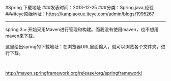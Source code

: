 #Spring 下载地址
###发表时间：2013-12-25
###分类：Spring,java,经验
###iteye原始地址：<a href="https://kanpiaoxue.iteye.com/admin/blogs/1995267" target="_blank">https://kanpiaoxue.iteye.com/admin/blogs/1995267</a>

---

<div class="iteye-blog-content-contain" style="font-size: 14px;"> 
 <p>spring 3.× 开始采用Maven进行管理和构建。而我没有使用maven，也不想用maven来下载。</p> 
 <p>这里给出spring的下载地址：在浏览器URL里面输入，就可以浏览各个文件夹，进行下载。</p> 
 <p>&nbsp;</p> 
 <p><a href="http://maven.springframework.org/release/org/springframework/">http://maven.springframework.org/release/org/springframework/</a></p> 
</div>